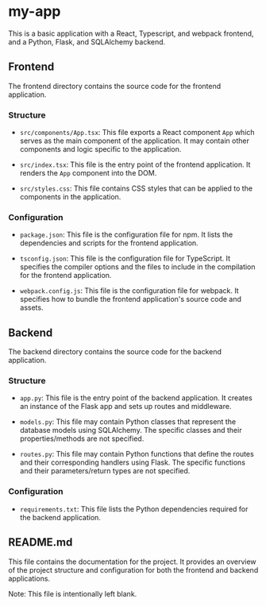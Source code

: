 # my-app

This is a basic application with a React, Typescript, and webpack frontend, and a Python, Flask, and SQLAlchemy backend.

## Frontend

The frontend directory contains the source code for the frontend application.

### Structure

- `src/components/App.tsx`: This file exports a React component `App` which serves as the main component of the application. It may contain other components and logic specific to the application.

- `src/index.tsx`: This file is the entry point of the frontend application. It renders the `App` component into the DOM.

- `src/styles.css`: This file contains CSS styles that can be applied to the components in the application.

### Configuration

- `package.json`: This file is the configuration file for npm. It lists the dependencies and scripts for the frontend application.

- `tsconfig.json`: This file is the configuration file for TypeScript. It specifies the compiler options and the files to include in the compilation for the frontend application.

- `webpack.config.js`: This file is the configuration file for webpack. It specifies how to bundle the frontend application's source code and assets.

## Backend

The backend directory contains the source code for the backend application.

### Structure

- `app.py`: This file is the entry point of the backend application. It creates an instance of the Flask app and sets up routes and middleware.

- `models.py`: This file may contain Python classes that represent the database models using SQLAlchemy. The specific classes and their properties/methods are not specified.

- `routes.py`: This file may contain Python functions that define the routes and their corresponding handlers using Flask. The specific functions and their parameters/return types are not specified.

### Configuration

- `requirements.txt`: This file lists the Python dependencies required for the backend application.

## README.md

This file contains the documentation for the project. It provides an overview of the project structure and configuration for both the frontend and backend applications.

Note: This file is intentionally left blank.